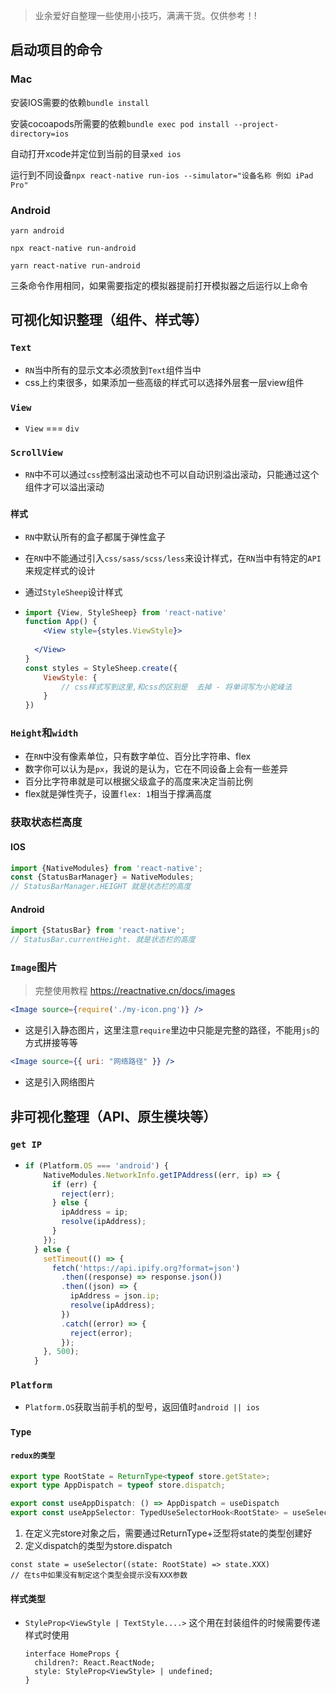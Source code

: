 > 业余爱好自整理一些使用小技巧，满满干货。仅供参考！!

## 启动项目的命令

### Mac

安装IOS需要的依赖`bundle install`

安装cocoapods所需要的依赖`bundle exec pod install --project-directory=ios`

自动打开xcode并定位到当前的目录`xed ios`

运行到不同设备`npx react-native run-ios --simulator="设备名称 例如 iPad Pro"`

### Android

`yarn android`

`npx react-native run-android`

`yarn react-native run-android`

三条命令作用相同，如果需要指定的模拟器提前打开模拟器之后运行以上命令



## 可视化知识整理（组件、样式等）

### `Text`

- `RN`当中所有的显示文本必须放到`Text`组件当中
- css上约束很多，如果添加一些高级的样式可以选择外层套一层view组件

### `View`

- `View` === `div`

### `ScrollView`

- `RN`中不可以通过`css`控制溢出滚动也不可以自动识别溢出滚动，只能通过这个组件才可以溢出滚动



### `样式`

- `RN`中默认所有的盒子都属于弹性盒子

- 在`RN`中不能通过引入`css/sass/scss/less`来设计样式，在`RN`当中有特定的`API`来规定样式的设计

- 通过`StyleSheep`设计样式

- ```jsx
  import {View, StyleSheep} from 'react-native'
  function App() {
      <View style={styles.ViewStyle}>
  		
  	</View>
  }
  const styles = StyleSheep.create({
      ViewStyle: {
          // css样式写到这里,和css的区别是  去掉 - 将单词写为小驼峰法
      }
  })
  
  ```



### `Height`和`width`

- 在`RN`中没有像素单位，只有数字单位、百分比字符串、flex
- 数字你可以认为是`px`，我说的是认为，它在不同设备上会有一些差异
- 百分比字符串就是可以根据父级盒子的高度来决定当前比例
- flex就是弹性壳子，设置`flex: 1`相当于撑满高度

### 获取状态栏高度

#### IOS

``` js
import {NativeModules} from 'react-native';
const {StatusBarManager} = NativeModules;
// StatusBarManager.HEIGHT 就是状态栏的高度
```

#### Android

``` js
import {StatusBar} from 'react-native';
// StatusBar.currentHeight. 就是状态栏的高度
```



### `Image`图片

> 完整使用教程 https://reactnative.cn/docs/images

```jsx
<Image source={require('./my-icon.png')} />
```

- 这是引入静态图片，这里注意`require`里边中只能是完整的路径，不能用`js`的方式拼接等等

```jsx
<Image source={{ uri: "网络路径" }} />
```

- 这是引入网络图片



## 非可视化整理（API、原生模块等）


### `get IP`
- ``` jsx
  if (Platform.OS === 'android') {
      NativeModules.NetworkInfo.getIPAddress((err, ip) => {
        if (err) {
          reject(err);
        } else {
          ipAddress = ip;
          resolve(ipAddress);
        }
      });
    } else {
      setTimeout(() => {
        fetch('https://api.ipify.org?format=json')
          .then((response) => response.json())
          .then((json) => {
            ipAddress = json.ip;
            resolve(ipAddress);
          })
          .catch((error) => {
            reject(error);
          });
      }, 500);
    }

### `Platform`
- `Platform.OS`获取当前手机的型号，返回值时`android || ios`



### `Type`

#### `redux的类型`

``` typescript
export type RootState = ReturnType<typeof store.getState>;
export type AppDispatch = typeof store.dispatch;

export const useAppDispatch: () => AppDispatch = useDispatch
export const useAppSelector: TypedUseSelectorHook<RootState> = useSelector
```

1. 在定义完store对象之后，需要通过ReturnType+泛型将state的类型创建好
2. 定义dispatch的类型为store.dispatch

``` tsx
const state = useSelector((state: RootState) => state.XXX)
// 在ts中如果没有制定这个类型会提示没有XXX参数
```

#### 样式类型
- `StyleProp<ViewStyle | TextStyle....>`
  这个用在封装组件的时候需要传递样式时使用
  ``` tsx
  interface HomeProps {
  	children?: React.ReactNode;
  	style: StyleProp<ViewStyle> | undefined;
  }
  ```

